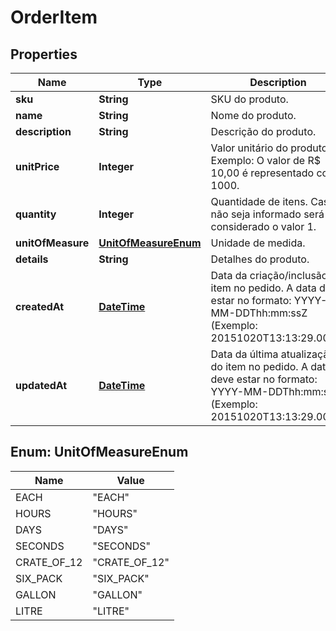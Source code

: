 
# OrderItem

## Properties
Name | Type | Description | Notes
------------ | ------------- | ------------- | -------------
**sku** | **String** | SKU do produto. |  [optional]
**name** | **String** | Nome do produto. |  [optional]
**description** | **String** | Descrição do produto. |  [optional]
**unitPrice** | **Integer** | Valor unitário do produto. Exemplo: O valor de R$ 10,00 é representado como 1000. | 
**quantity** | **Integer** | Quantidade de itens. Caso não seja informado será considerado o valor 1. |  [optional]
**unitOfMeasure** | [**UnitOfMeasureEnum**](#UnitOfMeasureEnum) | Unidade de medida. | 
**details** | **String** | Detalhes do produto. |  [optional]
**createdAt** | [**DateTime**](DateTime.md) | Data da criação/inclusão do item no pedido. A data deve estar no formato: YYYY-MM-DDThh:mm:ssZ (Exemplo: 20151020T13:13:29.000Z) | 
**updatedAt** | [**DateTime**](DateTime.md) | Data da última atualização do item no pedido. A data deve estar no formato: YYYY-MM-DDThh:mm:ssZ (Exemplo: 20151020T13:13:29.000Z) | 


<a name="UnitOfMeasureEnum"></a>
## Enum: UnitOfMeasureEnum
Name | Value
---- | -----
EACH | &quot;EACH&quot;
HOURS | &quot;HOURS&quot;
DAYS | &quot;DAYS&quot;
SECONDS | &quot;SECONDS&quot;
CRATE_OF_12 | &quot;CRATE_OF_12&quot;
SIX_PACK | &quot;SIX_PACK&quot;
GALLON | &quot;GALLON&quot;
LITRE | &quot;LITRE&quot;



